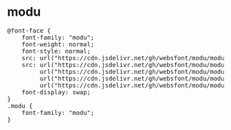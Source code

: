 # modu

<pre>
@font-face {
    font-family: "modu";
    font-weight: normal;
    font-style: normal;
    src: url("https://cdn.jsdelivr.net/gh/websfont/modu/modu.eot");
    src: url("https://cdn.jsdelivr.net/gh/websfont/modu/modu.eot?#iefix") format("embedded-opentype"),
         url("https://cdn.jsdelivr.net/gh/websfont/modu/modu.woff2") format("woff2"),
         url("https://cdn.jsdelivr.net/gh/websfont/modu/modu.woff") format("woff"),
         url("https://cdn.jsdelivr.net/gh/websfont/modu/modu.ttf") format("truetype");
    font-display: swap;
}
.modu {
    font-family: "modu";
}
</pre>
